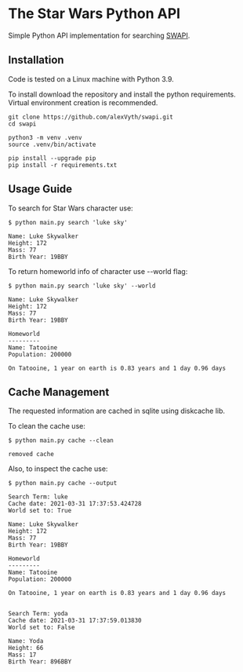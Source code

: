 # The Star Wars Python API

Simple Python API implementation for searching [SWAPI](https://www.swapi.tech).

## Installation

Code is tested on a Linux machine with Python 3.9.

To install download the repository and install the python requirements.
Virtual environment creation is recommended.

```shell
git clone https://github.com/alexVyth/swapi.git
cd swapi

python3 -m venv .venv
source .venv/bin/activate

pip install --upgrade pip
pip install -r requirements.txt
```

## Usage Guide

To search for Star Wars character use:

```shell
$ python main.py search 'luke sky'

Name: Luke Skywalker
Height: 172
Mass: 77
Birth Year: 19BBY
```

To return homeworld info of character use --world flag:

```shell
$ python main.py search 'luke sky' --world

Name: Luke Skywalker
Height: 172
Mass: 77
Birth Year: 19BBY

Homeworld
---------
Name: Tatooine
Population: 200000

On Tatooine, 1 year on earth is 0.83 years and 1 day 0.96 days
```

## Cache Management

The requested information are cached in sqlite using diskcache lib.

To clean the cache use:

```shell
$ python main.py cache --clean

removed cache
```

Also, to inspect the cache use:

```shell
$ python main.py cache --output

Search Term: luke
Cache date: 2021-03-31 17:37:53.424728
World set to: True

Name: Luke Skywalker
Height: 172
Mass: 77
Birth Year: 19BBY

Homeworld
---------
Name: Tatooine
Population: 200000

On Tatooine, 1 year on earth is 0.83 years and 1 day 0.96 days


Search Term: yoda
Cache date: 2021-03-31 17:37:59.013830
World set to: False

Name: Yoda
Height: 66
Mass: 17
Birth Year: 896BBY
```
